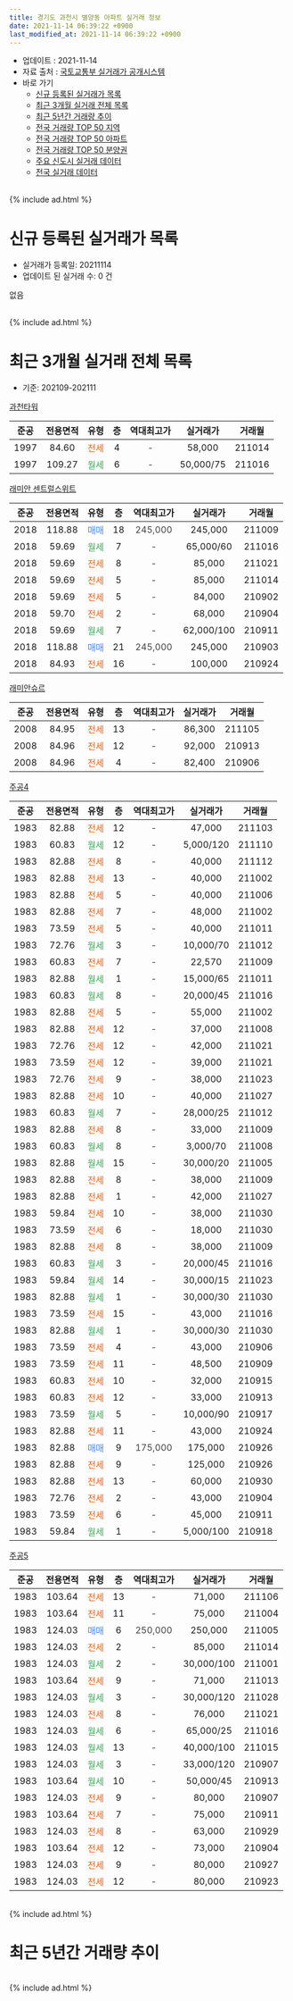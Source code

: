 ```yaml
---
title: 경기도 과천시 별양동 아파트 실거래 정보
date: 2021-11-14 06:39:22 +0900
last_modified_at: 2021-11-14 06:39:22 +0900
---
```


* 업데이트 : 2021-11-14
* 자료 출처 : [국토교통부 실거래가 공개시스템](http://rt.molit.go.kr)
* 바로 가기
    * [신규 등록된 실거래가 목록](#신규-등록된-실거래가-목록)
    * [최근 3개월 실거래 전체 목록](#최근-3개월-실거래-전체-목록)
    * [최근 5년간 거래량 추이](#최근-5년간-거래량-추이)
    * [전국 거래량 TOP 50 지역](https://inasie.github.io/apt-trade-info/최근-3개월-전국에서-가장-거래가-많이-발생한-지역)
    * [전국 거래량 TOP 50 아파트](https://inasie.github.io/apt-trade-info/최근-3개월-전국에서-가장-거래가-많이-발생한-아파트)
    * [전국 거래량 TOP 50 분양권](https://inasie.github.io/apt-trade-info/최근-3개월-전국에서-가장-거래가-많이-발생한-분양권)
    * [주요 신도시 실거래 데이터](https://inasie.github.io/apt-trade-info/주요-신도시)
    * [전국 실거래 데이터](https://inasie.github.io/apt-trade-info/전국)
<br>
{% include ad.html %}
<br>

# 신규 등록된 실거래가 목록
* 실거래가 등록일: 20211114
* 업데이트 된 실거래 수: 0 건

없음

<br>
{% include ad.html %}
<br>

# 최근 3개월 실거래 전체 목록
* 기준: 202109-202111


[과천타워](https://search.naver.com/search.naver?query=%EA%B2%BD%EA%B8%B0%EB%8F%84+%EA%B3%BC%EC%B2%9C%EC%8B%9C+%EB%B3%84%EC%96%91%EB%8F%99+%EA%B3%BC%EC%B2%9C%ED%83%80%EC%9B%8C)

|준공|전용면적|유형|층|역대최고가|실거래가|거래월|
|:---:|:---:|:---:|:---:|:---:|:---:|:---:|
|1997|84.60|<span style="color:#ff5a00">전세</span>|4|<span style="color:#444444">-</span>|58,000|211014|
|1997|109.27|<span style="color:#34a853">월세</span>|6|<span style="color:#444444">-</span>|50,000/75|211016|

[래미안 센트럴스위트](https://search.naver.com/search.naver?query=%EA%B2%BD%EA%B8%B0%EB%8F%84+%EA%B3%BC%EC%B2%9C%EC%8B%9C+%EB%B3%84%EC%96%91%EB%8F%99+%EB%9E%98%EB%AF%B8%EC%95%88+%EC%84%BC%ED%8A%B8%EB%9F%B4%EC%8A%A4%EC%9C%84%ED%8A%B8)

|준공|전용면적|유형|층|역대최고가|실거래가|거래월|
|:---:|:---:|:---:|:---:|:---:|:---:|:---:|
|2018|118.88|<span style="color:#4285f3">매매</span>|18|<span style="color:#444444">245,000</span>|245,000|211009|
|2018|59.69|<span style="color:#34a853">월세</span>|7|<span style="color:#444444">-</span>|65,000/60|211016|
|2018|59.69|<span style="color:#ff5a00">전세</span>|8|<span style="color:#444444">-</span>|85,000|211021|
|2018|59.69|<span style="color:#ff5a00">전세</span>|5|<span style="color:#444444">-</span>|85,000|211014|
|2018|59.69|<span style="color:#ff5a00">전세</span>|5|<span style="color:#444444">-</span>|84,000|210902|
|2018|59.70|<span style="color:#ff5a00">전세</span>|2|<span style="color:#444444">-</span>|68,000|210904|
|2018|59.69|<span style="color:#34a853">월세</span>|7|<span style="color:#444444">-</span>|62,000/100|210911|
|2018|118.88|<span style="color:#4285f3">매매</span>|21|<span style="color:#444444">245,000</span>|245,000|210903|
|2018|84.93|<span style="color:#ff5a00">전세</span>|16|<span style="color:#444444">-</span>|100,000|210924|

[래미안슈르](https://search.naver.com/search.naver?query=%EA%B2%BD%EA%B8%B0%EB%8F%84+%EA%B3%BC%EC%B2%9C%EC%8B%9C+%EB%B3%84%EC%96%91%EB%8F%99+%EB%9E%98%EB%AF%B8%EC%95%88%EC%8A%88%EB%A5%B4)

|준공|전용면적|유형|층|역대최고가|실거래가|거래월|
|:---:|:---:|:---:|:---:|:---:|:---:|:---:|
|2008|84.95|<span style="color:#ff5a00">전세</span>|13|<span style="color:#444444">-</span>|86,300|211105|
|2008|84.96|<span style="color:#ff5a00">전세</span>|12|<span style="color:#444444">-</span>|92,000|210913|
|2008|84.96|<span style="color:#ff5a00">전세</span>|4|<span style="color:#444444">-</span>|82,400|210906|

[주공4](https://search.naver.com/search.naver?query=%EA%B2%BD%EA%B8%B0%EB%8F%84+%EA%B3%BC%EC%B2%9C%EC%8B%9C+%EB%B3%84%EC%96%91%EB%8F%99+%EC%A3%BC%EA%B3%B54)

|준공|전용면적|유형|층|역대최고가|실거래가|거래월|
|:---:|:---:|:---:|:---:|:---:|:---:|:---:|
|1983|82.88|<span style="color:#ff5a00">전세</span>|12|<span style="color:#444444">-</span>|47,000|211103|
|1983|60.83|<span style="color:#34a853">월세</span>|12|<span style="color:#444444">-</span>|5,000/120|211110|
|1983|82.88|<span style="color:#ff5a00">전세</span>|8|<span style="color:#444444">-</span>|40,000|211112|
|1983|82.88|<span style="color:#ff5a00">전세</span>|13|<span style="color:#444444">-</span>|40,000|211002|
|1983|82.88|<span style="color:#ff5a00">전세</span>|5|<span style="color:#444444">-</span>|40,000|211006|
|1983|82.88|<span style="color:#ff5a00">전세</span>|7|<span style="color:#444444">-</span>|48,000|211002|
|1983|73.59|<span style="color:#ff5a00">전세</span>|5|<span style="color:#444444">-</span>|40,000|211011|
|1983|72.76|<span style="color:#34a853">월세</span>|3|<span style="color:#444444">-</span>|10,000/70|211012|
|1983|60.83|<span style="color:#ff5a00">전세</span>|7|<span style="color:#444444">-</span>|22,570|211009|
|1983|82.88|<span style="color:#34a853">월세</span>|1|<span style="color:#444444">-</span>|15,000/65|211011|
|1983|60.83|<span style="color:#34a853">월세</span>|8|<span style="color:#444444">-</span>|20,000/45|211016|
|1983|82.88|<span style="color:#ff5a00">전세</span>|5|<span style="color:#444444">-</span>|55,000|211002|
|1983|82.88|<span style="color:#ff5a00">전세</span>|12|<span style="color:#444444">-</span>|37,000|211008|
|1983|72.76|<span style="color:#ff5a00">전세</span>|12|<span style="color:#444444">-</span>|42,000|211021|
|1983|73.59|<span style="color:#ff5a00">전세</span>|12|<span style="color:#444444">-</span>|39,000|211021|
|1983|72.76|<span style="color:#ff5a00">전세</span>|9|<span style="color:#444444">-</span>|38,000|211023|
|1983|82.88|<span style="color:#ff5a00">전세</span>|10|<span style="color:#444444">-</span>|40,000|211027|
|1983|60.83|<span style="color:#34a853">월세</span>|7|<span style="color:#444444">-</span>|28,000/25|211012|
|1983|82.88|<span style="color:#ff5a00">전세</span>|8|<span style="color:#444444">-</span>|33,000|211009|
|1983|60.83|<span style="color:#34a853">월세</span>|8|<span style="color:#444444">-</span>|3,000/70|211008|
|1983|82.88|<span style="color:#34a853">월세</span>|15|<span style="color:#444444">-</span>|30,000/20|211005|
|1983|82.88|<span style="color:#ff5a00">전세</span>|8|<span style="color:#444444">-</span>|38,000|211009|
|1983|82.88|<span style="color:#ff5a00">전세</span>|1|<span style="color:#444444">-</span>|42,000|211027|
|1983|59.84|<span style="color:#ff5a00">전세</span>|10|<span style="color:#444444">-</span>|38,000|211030|
|1983|73.59|<span style="color:#ff5a00">전세</span>|6|<span style="color:#444444">-</span>|18,000|211030|
|1983|82.88|<span style="color:#ff5a00">전세</span>|8|<span style="color:#444444">-</span>|38,000|211009|
|1983|60.83|<span style="color:#34a853">월세</span>|3|<span style="color:#444444">-</span>|20,000/45|211016|
|1983|59.84|<span style="color:#34a853">월세</span>|14|<span style="color:#444444">-</span>|30,000/15|211023|
|1983|82.88|<span style="color:#34a853">월세</span>|1|<span style="color:#444444">-</span>|30,000/30|211030|
|1983|73.59|<span style="color:#ff5a00">전세</span>|15|<span style="color:#444444">-</span>|43,000|211016|
|1983|82.88|<span style="color:#34a853">월세</span>|1|<span style="color:#444444">-</span>|30,000/30|211030|
|1983|73.59|<span style="color:#ff5a00">전세</span>|4|<span style="color:#444444">-</span>|43,000|210906|
|1983|73.59|<span style="color:#ff5a00">전세</span>|11|<span style="color:#444444">-</span>|48,500|210909|
|1983|60.83|<span style="color:#ff5a00">전세</span>|10|<span style="color:#444444">-</span>|32,000|210915|
|1983|60.83|<span style="color:#ff5a00">전세</span>|12|<span style="color:#444444">-</span>|33,000|210913|
|1983|73.59|<span style="color:#34a853">월세</span>|5|<span style="color:#444444">-</span>|10,000/90|210917|
|1983|82.88|<span style="color:#ff5a00">전세</span>|11|<span style="color:#444444">-</span>|43,000|210924|
|1983|82.88|<span style="color:#4285f3">매매</span>|9|<span style="color:#444444">175,000</span>|175,000|210926|
|1983|82.88|<span style="color:#ff5a00">전세</span>|9|<span style="color:#444444">-</span>|125,000|210926|
|1983|82.88|<span style="color:#ff5a00">전세</span>|13|<span style="color:#444444">-</span>|60,000|210930|
|1983|72.76|<span style="color:#ff5a00">전세</span>|2|<span style="color:#444444">-</span>|43,000|210904|
|1983|73.59|<span style="color:#ff5a00">전세</span>|6|<span style="color:#444444">-</span>|45,000|210911|
|1983|59.84|<span style="color:#34a853">월세</span>|1|<span style="color:#444444">-</span>|5,000/100|210918|


<script async src="//pagead2.googlesyndication.com/pagead/js/adsbygoogle.js"></script>
<!-- 기본 -->
<ins class="adsbygoogle"
     style="display:block"
     data-ad-client="ca-pub-2446590836940007"
     data-ad-slot="1659523306"
     data-ad-format="auto"
     data-full-width-responsive="true"></ins>
<script>
(adsbygoogle = window.adsbygoogle || []).push({});
</script>


[주공5](https://search.naver.com/search.naver?query=%EA%B2%BD%EA%B8%B0%EB%8F%84+%EA%B3%BC%EC%B2%9C%EC%8B%9C+%EB%B3%84%EC%96%91%EB%8F%99+%EC%A3%BC%EA%B3%B55)

|준공|전용면적|유형|층|역대최고가|실거래가|거래월|
|:---:|:---:|:---:|:---:|:---:|:---:|:---:|
|1983|103.64|<span style="color:#ff5a00">전세</span>|13|<span style="color:#444444">-</span>|71,000|211106|
|1983|103.64|<span style="color:#ff5a00">전세</span>|11|<span style="color:#444444">-</span>|75,000|211004|
|1983|124.03|<span style="color:#4285f3">매매</span>|6|<span style="color:#444444">250,000</span>|250,000|211005|
|1983|124.03|<span style="color:#ff5a00">전세</span>|2|<span style="color:#444444">-</span>|85,000|211014|
|1983|124.03|<span style="color:#34a853">월세</span>|2|<span style="color:#444444">-</span>|30,000/100|211001|
|1983|103.64|<span style="color:#ff5a00">전세</span>|9|<span style="color:#444444">-</span>|71,000|211013|
|1983|124.03|<span style="color:#34a853">월세</span>|3|<span style="color:#444444">-</span>|30,000/120|211028|
|1983|124.03|<span style="color:#ff5a00">전세</span>|8|<span style="color:#444444">-</span>|76,000|211021|
|1983|124.03|<span style="color:#34a853">월세</span>|6|<span style="color:#444444">-</span>|65,000/25|211016|
|1983|124.03|<span style="color:#34a853">월세</span>|13|<span style="color:#444444">-</span>|40,000/100|211015|
|1983|124.03|<span style="color:#34a853">월세</span>|3|<span style="color:#444444">-</span>|33,000/120|210907|
|1983|103.64|<span style="color:#34a853">월세</span>|10|<span style="color:#444444">-</span>|50,000/45|210913|
|1983|124.03|<span style="color:#ff5a00">전세</span>|9|<span style="color:#444444">-</span>|80,000|210907|
|1983|103.64|<span style="color:#ff5a00">전세</span>|7|<span style="color:#444444">-</span>|75,000|210911|
|1983|124.03|<span style="color:#ff5a00">전세</span>|8|<span style="color:#444444">-</span>|63,000|210929|
|1983|103.64|<span style="color:#ff5a00">전세</span>|12|<span style="color:#444444">-</span>|73,000|210904|
|1983|124.03|<span style="color:#ff5a00">전세</span>|9|<span style="color:#444444">-</span>|80,000|210927|
|1983|124.03|<span style="color:#ff5a00">전세</span>|12|<span style="color:#444444">-</span>|80,000|210923|


<br>
{% include ad.html %}
<br>

# 최근 5년간 거래량 추이


<div style="width:100%;">
    <canvas id="deal_progress" height="200"></canvas>
</div>

<script>
new Chart(document.getElementById("deal_progress"), {
    type: 'line',
    data: {
        labels: ['201611','201612','201701','201702','201703','201704','201705','201706','201707','201708','201709','201710','201711','201712','201801','201802','201803','201804','201805','201806','201807','201808','201809','201810','201811','201812','201901','201902','201903','201904','201905','201906','201907','201908','201909','201910','201911','201912','202001','202002','202003','202004','202005','202006','202007','202008','202009','202010','202011','202012','202101','202102','202103','202104','202105','202106','202107','202108','202109','202110','202111'],
        datasets: [{
            label: '매매',
            pointRadius: 1,
            data: [7, 7, 8, 13, 15, 10, 23, 24, 30, 5, 16, 18, 22, 27, 60, 16, 11, 7, 5, 2, 10, 27, 5, 1, 1, 1, 5, 0, 2, 2, 4, 16, 15, 3, 13, 19, 12, 4, 1, 1, 0, 3, 0, 5, 5, 3, 0, 5, 8, 17, 12, 7, 1, 12, 2, 10, 6, 5, 2, 2, 0],
            borderColor: "rgba(255, 201, 14, 1)",
            backgroundColor: "rgba(255, 201, 14, 0.5)",
            fill: false,
            lineTension: 0
        },{
            label: '전월세',
            pointRadius: 1,
            data: [31, 35, 31, 32, 29, 20, 25, 28, 23, 19, 21, 22, 21, 23, 37, 41, 26, 15, 15, 28, 21, 29, 32, 26, 27, 29, 33, 24, 27, 14, 12, 19, 26, 19, 14, 23, 19, 26, 23, 32, 22, 22, 29, 26, 46, 34, 24, 49, 36, 46, 33, 28, 19, 60, 29, 32, 25, 29, 25, 41, 5],
            borderColor: "rgba(0, 141, 185, 1)",
            backgroundColor: "rgba(0, 141, 185, 0.5)",
            fill: false,
            lineTension: 0
        }
        ]
    },
    options: {
        responsive: true,
        title: {
            display: false
        },
        tooltips: {
            mode: 'index',
            intersect: false
        },
        hover: {
            mode: 'nearest',
            intersect: true
        },
        scales: {
            xAxes: [{
                display: true,
                scaleLabel: {
                    display: true,
                    labelString: '년/월'
                }
            }],
            yAxes: [{
                display: true,
                ticks: {
                    suggestedMin: 0,
                },
                scaleLabel: {
                    display: true,
                    labelString: '실거래 수'
                }
            }]
        }
    }
});

</script>


<br>
{% include ad.html %}
<br>


